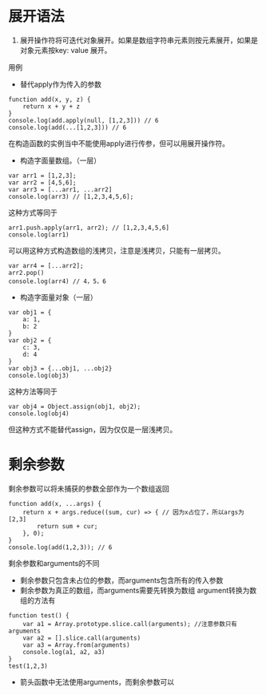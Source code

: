 # 展开语法

1. 展开操作符将可迭代对象展开。如果是数组字符串元素则按元素展开，如果是对象元素按key: value 展开。

用例
- 替代apply作为传入的参数
```
function add(x, y, z) {
    return x + y + z
}
console.log(add.apply(null, [1,2,3])) // 6
console.log(add(...[1,2,3])) // 6
```
在构造函数的实例当中不能使用apply进行传参，但可以用展开操作符。

- 构造字面量数组。（一层）
```
var arr1 = [1,2,3];
var arr2 = [4,5,6];
var arr3 = [...arr1, ...arr2]
console.log(arr3) // [1,2,3,4,5,6];
```
这种方式等同于
```
arr1.push.apply(arr1, arr2); // [1,2,3,4,5,6]
console.log(arr1)
```
可以用这种方式构造数组的浅拷贝，注意是浅拷贝，只能有一层拷贝。
```
var arr4 = [...arr2];
arr2.pop()
console.log(arr4) // 4，5，6
```

- 构造字面量对象（一层）
```
var obj1 = {
    a: 1,
    b: 2
}
var obj2 = {
    c: 3,
    d: 4
}
var obj3 = {...obj1, ...obj2}
console.log(obj3)
```
这种方法等同于
```
var obj4 = Object.assign(obj1, obj2);
console.log(obj4)
```
但这种方式不能替代assign，因为仅仅是一层浅拷贝。

# 剩余参数

剩余参数可以将未捕获的参数全部作为一个数组返回
```
function add(x, ...args) {
    return x + args.reduce((sum, cur) => { // 因为x占位了，所以args为[2,3]
        return sum + cur;
    }, 0);
}
console.log(add(1,2,3)); // 6
```

剩余参数和arguments的不同
- 剩余参数只包含未占位的参数，而arguments包含所有的传入参数
- 剩余参数为真正的数组，而arguments需要先转换为数组
argument转换为数组的方法有
```
function test() {
    var a1 = Array.prototype.slice.call(arguments); //注意参数只有arguments
    var a2 = [].slice.call(arguments)
    var a3 = Array.from(arguments)
    console.log(a1, a2, a3)
}
test(1,2,3)
```
- 箭头函数中无法使用arguments，而剩余参数可以
